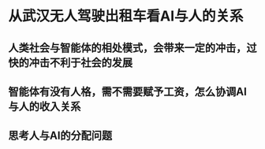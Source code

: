 # 从武汉无人驾驶出租车看AI与人的关系

## 人类社会与智能体的相处模式，会带来一定的冲击，过快的冲击不利于社会的发展

## 智能体有没有人格，需不需要赋予工资，怎么协调AI与人的收入关系

## 思考人与AI的分配问题